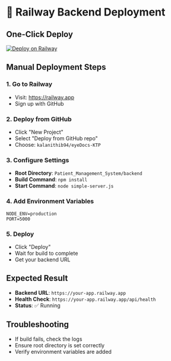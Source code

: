 # 🚀 Railway Backend Deployment

## One-Click Deploy

[![Deploy on Railway](https://railway.app/button.svg)](https://railway.app/new/template?template=https://github.com/kalanithib94/eyeDocs-KTP.git&root-directory=Patient_Management_System/backend)

## Manual Deployment Steps

### 1. Go to Railway
- Visit: https://railway.app
- Sign up with GitHub

### 2. Deploy from GitHub
- Click "New Project"
- Select "Deploy from GitHub repo"
- Choose: `kalanithib94/eyeDocs-KTP`

### 3. Configure Settings
- **Root Directory**: `Patient_Management_System/backend`
- **Build Command**: `npm install`
- **Start Command**: `node simple-server.js`

### 4. Add Environment Variables
```
NODE_ENV=production
PORT=5000
```

### 5. Deploy
- Click "Deploy"
- Wait for build to complete
- Get your backend URL

## Expected Result
- **Backend URL**: `https://your-app.railway.app`
- **Health Check**: `https://your-app.railway.app/api/health`
- **Status**: ✅ Running

## Troubleshooting
- If build fails, check the logs
- Ensure root directory is set correctly
- Verify environment variables are added
